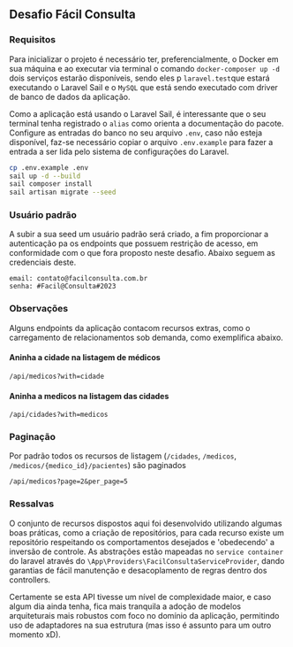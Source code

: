 ## Desafio Fácil Consulta

### Requisitos

Para inicializar o projeto é necessário ter, preferencialmente, o Docker em sua máquina e ao executar via terminal o comando `docker-composer up -d` dois serviços estarão disponíveis, sendo eles p `laravel.test`que estará executando o Laravel Sail e o `MySQL` que está sendo executado com driver de banco de dados da aplicação.

Como a aplicação está usando o Laravel Sail, é interessante que o seu terminal tenha registrado o `alias` como orienta a documentação do pacote. Configure as entradas do banco no seu arquivo `.env`, caso não esteja disponível, faz-se necessário copiar o arquivo `.env.example` para fazer a entrada a ser lida pelo sistema de configurações do Laravel. 

```bash
cp .env.example .env
sail up -d --build
sail composer install
sail artisan migrate --seed
```

### Usuário padrão

A subir a sua seed um usuário padrão será criado, a fim proporcionar a autenticação pa os endpoints que possuem restrição de acesso, em conformidade com o que fora proposto neste desafio. Abaixo seguem as credenciais deste.

```
email: contato@facilconsulta.com.br
senha: #Facil@Consulta#2023
```

### Observações

Alguns endpoints da aplicação contacom recursos extras, como o carregamento de relacionamentos sob demanda, como exemplifica abaixo.

#### Aninha a cidade na listagem de médicos
```
/api/medicos?with=cidade
```

#### Aninha a medicos na listagem das cidades
```
/api/cidades?with=medicos
```

### Paginação

Por padrão todos os recursos de listagem (`/cidades`, `/medicos`, `/medicos/{medico_id}/pacientes`) são paginados

```
/api/medicos?page=2&per_page=5
```

### Ressalvas

O conjunto de recursos dispostos aqui foi desenvolvido utilizando algumas boas práticas, como a criação de repositórios, para cada recurso existe um repositório respeitando os comportamentos desejados e 'obedecendo' a inversão de controle. As abstrações estão mapeadas no `service container` do laravel através do `\App\Providers\FacilConsultaServiceProvider`, dando garantias de fácil manutenção e desacoplamento de regras dentro dos controllers.

Certamente se esta API tivesse um nível de complexidade maior, e caso algum dia ainda tenha, fica mais tranquila a adoção de modelos arquiteturais mais robustos com foco no domínio da aplicação, permitindo uso de adaptadores na sua estrutura (mas isso é assunto para um outro momento xD).



